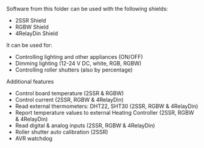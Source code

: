 Software from this folder can be used with the following shields:
- 2SSR Shield
- RGBW Shield
- 4RelayDin Shield

It can be used for:
- Controlling lighting and other appliances (ON/OFF)
- Dimming lighting (12-24 V DC, white, RGB, RGBW)
- Controlling roller shutters (also by percentage)

Additional features
- Control board temperature (2SSR & RGBW)
- Control current (2SSR, RGBW & 4RelayDin)
- Read external thermometers: DHT22, SHT30 (2SSR, RGBW & 4RelayDin)
- Report temperature values to external Heating Controller (2SSR, RGBW & 4RelayDin)
- Read digital & analog inputs (2SSR, RGBW & 4RelayDin)
- Roller shutter auto calibration (2SSR)
- AVR watchdog